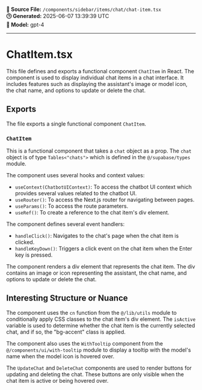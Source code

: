**📄 Source File:** `/components/sidebar/items/chat/chat-item.tsx`  
**🕒 Generated:** 2025-06-07 13:39:39 UTC  
**🤖 Model:** gpt-4

---

# ChatItem.tsx

This file defines and exports a functional component `ChatItem` in React. The component is used to display individual chat items in a chat interface. It includes features such as displaying the assistant's image or model icon, the chat name, and options to update or delete the chat.

## Exports

The file exports a single functional component `ChatItem`.

### `ChatItem`

This is a functional component that takes a `chat` object as a prop. The `chat` object is of type `Tables<"chats">` which is defined in the `@/supabase/types` module.

The component uses several hooks and context values:

- `useContext(ChatbotUIContext)`: To access the chatbot UI context which provides several values related to the chatbot UI.
- `useRouter()`: To access the Next.js router for navigating between pages.
- `useParams()`: To access the route parameters.
- `useRef()`: To create a reference to the chat item's div element.

The component defines several event handlers:

- `handleClick()`: Navigates to the chat's page when the chat item is clicked.
- `handleKeyDown()`: Triggers a click event on the chat item when the Enter key is pressed.

The component renders a div element that represents the chat item. The div contains an image or icon representing the assistant, the chat name, and options to update or delete the chat.

## Interesting Structure or Nuance

The component uses the `cn` function from the `@/lib/utils` module to conditionally apply CSS classes to the chat item's div element. The `isActive` variable is used to determine whether the chat item is the currently selected chat, and if so, the "bg-accent" class is applied.

The component also uses the `WithTooltip` component from the `@/components/ui/with-tooltip` module to display a tooltip with the model's name when the model icon is hovered over.

The `UpdateChat` and `DeleteChat` components are used to render buttons for updating and deleting the chat. These buttons are only visible when the chat item is active or being hovered over.